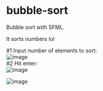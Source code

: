 # bubble-sort
Bubble sort with SFML.

It sorts numbers lol

#1 Input number of elements to sort:<br>
![image](https://user-images.githubusercontent.com/72560594/147016877-40126bd7-ae09-4f65-b1e2-b94856b63453.png)<br>
#2 Hit enter:<br>
![image](https://user-images.githubusercontent.com/72560594/147016887-a53c3397-bc7b-4ffb-acd6-4d611e5bb4ff.png)

![image](https://user-images.githubusercontent.com/72560594/147016910-ca0f4312-6f32-43f3-8e47-05f02406a0db.png)
